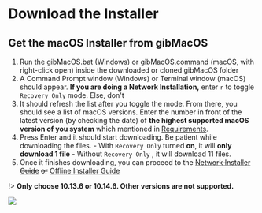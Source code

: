 # Download the Installer

## Get the macOS Installer from gibMacOS

1. Run the gibMacOS.bat \(Windows\) or gibMacOS.command \(macOS, with right-click open\) inside the downloaded or cloned gibMacOS folder
2. A Command Prompt window \(Windows\) or Terminal window \(macOS\) should appear. **If you are doing a Network Installation,** enter `r` to toggle `Recovery Only` mode. Else, don't
3. It should refresh the list after you toggle the mode. From there, you should see a list of macOS versions. Enter the number in front of the latest version \(by checking the date\) of **the highest supported macOS version of you system** which mentioned in [Requirements](../prerequisites/get-started/#requirements).
4. Press Enter and it should start downloading. Be patient while downloading the files. - With `Recovery Only` turned **on**, it will **only download 1 file** - Without `Recovery Only` , it will download 11 files.
5. Once it finishes downloading, you can proceed to the [~~Network Installer Guide~~](../network-installer-guide/network-part-2/) ~~or~~ [Offline Installer Guide](../offline-installer-guide/offline-part-2/)

!> **Only choose 10.13.6 or 10.14.6. Other versions are not supported.**

![](https://raw.githubusercontent.com/doesprintfwork/hackintoshisfun.ml/docsify/.gitbook/assets/gibmacos-macos-1.gif)

